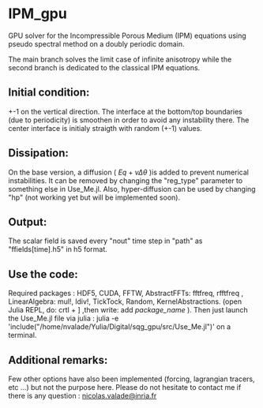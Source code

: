 # IPM_gpu
GPU solver for the Incompressible Porous Medium (IPM) equations using pseudo spectral method on a doubly periodic domain. 

The main branch solves the limit case of infinite anisotropy while the second branch is dedicated to the classical IPM equations. 

## Initial condition: 
+-1 on the vertical direction. The interface at the bottom/top boundaries (due to periodicity) is smoothen in order to avoid any instability there. 
The center interface is initialy straigth with random (+-1) values.

## Dissipation: 
On the base version, a diffusion ( $Eq + \nu \Delta \theta$ )is added to prevent numerical instabilities. It can be removed by changing the "reg_type" parameter to something else in Use_Me.jl. Also, hyper-diffusion can be used by changing "hp" (not working yet but will be implemented soon). 

## Output:
The scalar field is saved every "nout" time step in "path" as "ffields[time].h5" in h5 format. 

## Use the code:  
Required packages : HDF5, CUDA, FFTW, AbstractFFTs: fftfreq, rfftfreq , LinearAlgebra: mul!, ldiv!, TickTock, Random, KernelAbstractions. 
(open Julia REPL, do: crtl + ] ,then write: add *package_name* ).
Then just launch the Use_Me.jl file via julia : julia -e 'include("/home/nvalade/Yulia/Digital/sqg_gpu/src/Use_Me.jl")' on a terminal. 

## Additional remarks:
Few other options have also been implemented (forcing, lagrangian tracers, etc ...) but not the purpose here. 
Please do not hesitate to contact me if there is any question : nicolas.valade@inria.fr

